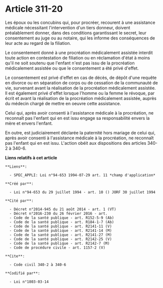 # Article 311-20

Les époux ou les concubins qui, pour procréer, recourent à une assistance médicale nécessitant l'intervention d'un tiers
donneur, doivent préalablement donner, dans des conditions garantissant le secret, leur consentement au juge ou au notaire,
qui les informe des conséquences de leur acte au regard de la filiation.

Le consentement donné à une procréation médicalement assistée interdit toute action en contestation de filiation ou en
réclamation d'état à moins qu'il ne soit soutenu que l'enfant n'est pas issu de la procréation médicalement assistée ou que
le consentement a été privé d'effet.

Le consentement est privé d'effet en cas de décès, de dépôt d'une requête en divorce ou en séparation de corps ou de
cessation de la communauté de vie, survenant avant la réalisation de la procréation médicalement assistée. Il est également
privé d'effet lorsque l'homme ou la femme le révoque, par écrit et avant la réalisation de la procréation médicalement
assistée, auprès du médecin chargé de mettre en oeuvre cette assistance.

Celui qui, après avoir consenti à l'assistance médicale à la procréation, ne reconnaît pas l'enfant qui en est issu engage sa
responsabilité envers la mère et envers l'enfant.

En outre, est judiciairement déclarée la paternité hors mariage de celui qui, après avoir consenti à l'assistance médicale à
la procréation, ne reconnaît pas l'enfant qui en est issu. L'action obéit aux dispositions des articles 340-2 à 340-6.

**Liens relatifs à cet article**

	**Liens**:

	  - SPEC_APPLI: Loi n°94-653 1994-07-29 art. 11 *champ d'application*

	**Créé par**:

	  - Loi n°94-653 du 29 juillet 1994 - art. 10 () JORF 30 juillet 1994

	**Cité par**:

	  - Décret n°2014-945 du 21 août 2014 - art. 1 (VT)
	  - Décret n°2016-230 du 26 février 2016 - art.
	  - Code de la santé publique - art. R152-5-9 (Ab)
	  - Code de la santé publique - art. R184-1-7 (Ab)
	  - Code de la santé publique - art. R2141-11 (V)
	  - Code de la santé publique - art. R2141-14 (M)
	  - Code de la santé publique - art. R2141-27 (M)
	  - Code de la santé publique - art. R2142-25 (V)
	  - Code de la santé publique - art. R2142-7 (M)
	  - Code de procédure civile - art. 1157-2 (V)

	**Cite**:

	  - Code civil 340-2 à 340-6

	**Codifié par**:

	  - Loi n°1803-03-14
